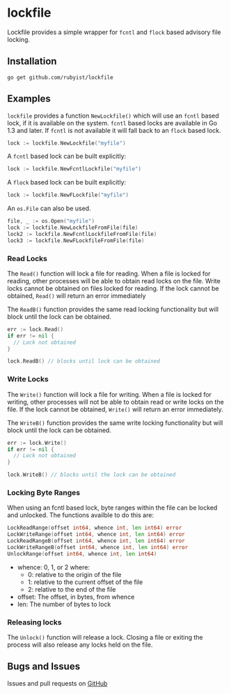 # lockfile

Lockfile provides a simple wrapper for `fcntl` and `flock` based advisory file locking.

## Installation

```
go get github.com/rubyist/lockfile
```

## Examples

`lockfile` provides a function `NewLockfile()` which will use an `fcntl` based lock, if
it is available on the system. `fcntl` based locks are available in Go 1.3 and later. If
`fcntl` is not available it will fall back to an `flock` based lock.

```go
lock := lockfile.NewLockfile("myfile")
```

A `fcntl` based lock can be built explicitly:

```go
lock := lockfile.NewFcntlLockfile("myfile")
```

A `flock` based lock can be built explicitly:

```go
lock := lockfile.NewFLockfile("myfile")
```

An `os.File` can also be used.

```go
file, _ := os.Open("myfile")
lock := lockfile.NewLockfileFromFile(file)
lock2 := lockfile.NewFcntlLockfileFromFile(file)
lock3 := lockfile.NewFLockfileFromFile(file)
```

### Read Locks

The `Read()` function will lock a file for reading. When a file is locked for reading,
other processes will be able to obtain read locks on the file. Write locks cannot be
obtained on files locked for reading. If the lock cannot be obtained, `Read()` will
return an error immediately

The `ReadB()` function provides the same read locking functionality but will block
until the lock can be obtained.

```go
err := lock.Read()
if err != nil {
  // Lock not obtained
}

lock.ReadB() // blocks until lock can be obtained
```

### Write Locks

The `Write()` function will lock a file for writing. When a file is locked for writing,
other processes will not be able to obtain read or write locks on the file. If the lock
cannot be obtained, `Write()` will return an error immediately.

The `WriteB()` function provides the same write locking functionality but will block
until the lock can be obtained.

```go
err := lock.Write()
if err != nil {
  // Lock not obtained
}

lock.WriteB() // blocks until the lock can be obtained
```

### Locking Byte Ranges

When using an fcntl based lock, byte ranges within the file can be locked and unlocked.
The functions availble to do this are:

```go
LockReadRange(offset int64, whence int, len int64) error
LockWriteRange(offset int64, whence int, len int64) error
LockReadRangeB(offset int64, whence int, len int64) error
LockWriteRangeB(offset int64, whence int, len int64) error
UnlockRange(offset int64, whence int, len int64)
```

- whence: 0, 1, or 2 where:
  - 0: relative to the origin of the file
  - 1: relative to the current offset of the file
  - 2: relative to the end of the file
- offset: The offset, in bytes, from whence
- len: The number of bytes to lock

### Releasing locks

The `Unlock()` function will release a lock. Closing a file or exiting the process
will also release any locks held on the file.

## Bugs and Issues

Issues and pull requests on [GitHub](https://github.com/rubyist/lockfile)
